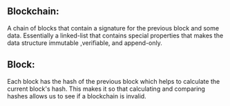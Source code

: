<h2>Blockchain:</h2>
A chain of blocks that contain a signature for the previous block and some data. Essentially a linked-list that contains special properties that makes the data structure immutable ,verifiable, and append-only.

<h2>Block:</h2>
Each block has the hash of the previous block which helps to calculate the current block's hash. This makes it so that calculating and comparing hashes allows us to see if a blockchain is invalid.


